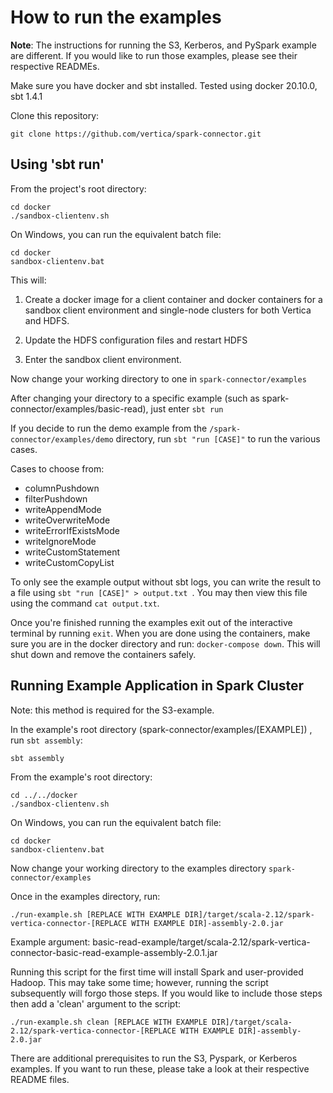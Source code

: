 # How to run the examples

**Note**: The instructions for running the S3, Kerberos, and PySpark example are different. If you would like to run those examples, please see their respective READMEs. 

Make sure you have docker and sbt installed.
Tested using docker 20.10.0, sbt 1.4.1

Clone this repository:
```
git clone https://github.com/vertica/spark-connector.git
```

## Using 'sbt run'
From the project's root directory:
```
cd docker
./sandbox-clientenv.sh
```
On Windows, you can run the equivalent batch file:
```
cd docker
sandbox-clientenv.bat
```
This will:
1. Create a docker image for a client container and docker containers for a sandbox client environment and single-node clusters for both Vertica and HDFS.


2. Update the HDFS configuration files and restart HDFS


3. Enter the sandbox client environment.

Now change your working directory to one in `spark-connector/examples` 

After changing your directory to a specific example (such as spark-connector/examples/basic-read), just enter `sbt run`

If you decide to run the demo example from the `/spark-connector/examples/demo` directory, run `sbt "run [CASE]"` to run the various cases.

Cases to choose from:
- columnPushdown
- filterPushdown
- writeAppendMode
- writeOverwriteMode
- writeErrorIfExistsMode
- writeIgnoreMode
- writeCustomStatement
- writeCustomCopyList

To only see the example output without sbt logs, you can write the result to a file using `sbt "run [CASE]" > output.txt `. You may then view this file using the command `cat output.txt`.

Once you're finished running the examples exit out of the interactive terminal by running `exit`. When you are done using the containers, make sure you are in the docker directory and run: `docker-compose down`. This will shut down and remove the containers safely.

## Running Example Application in Spark Cluster

Note: this method is required for the S3-example. 

In the example's root directory (spark-connector/examples/[EXAMPLE]) , run `sbt assembly`:
```
sbt assembly
```

From the example's root directory:
```
cd ../../docker
./sandbox-clientenv.sh
```
On Windows, you can run the equivalent batch file:
```
cd docker
sandbox-clientenv.bat
```

Now change your working directory to the examples directory `spark-connector/examples` 

Once in the examples directory, run:
```
./run-example.sh [REPLACE WITH EXAMPLE DIR]/target/scala-2.12/spark-vertica-connector-[REPLACE WITH EXAMPLE DIR]-assembly-2.0.jar
``` 
Example argument: basic-read-example/target/scala-2.12/spark-vertica-connector-basic-read-example-assembly-2.0.1.jar

Running this script for the first time will install Spark and user-provided Hadoop. This may take some time; however, running the script subsequently will forgo those steps. If you would like to include those steps then add a 'clean' argument to the script:
```
./run-example.sh clean [REPLACE WITH EXAMPLE DIR]/target/scala-2.12/spark-vertica-connector-[REPLACE WITH EXAMPLE DIR]-assembly-2.0.jar
``` 

There are additional prerequisites to run the S3, Pyspark, or Kerberos examples. If you want to run these, please take a look at their respective README files. 



